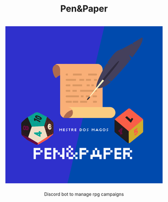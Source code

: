 <h1 align="center">Pen&Paper</h1>
<h1 align="center">
    <img src="./img/Mestre dos magos.png">
</h1>
<p align="center"> Discord bot to manage rpg campaigns</p>

